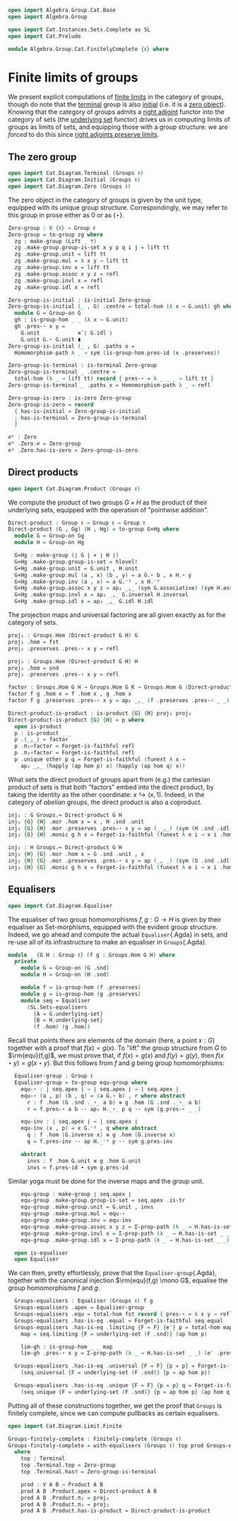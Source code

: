 ```agda
open import Algebra.Group.Cat.Base
open import Algebra.Group

open import Cat.Instances.Sets.Complete as SL
open import Cat.Prelude

module Algebra.Group.Cat.FinitelyComplete {ℓ} where
```

<!--
```agda
open is-group-hom
open Group-on
open Groups._↪_
private variable
  G H K : Group ℓ
```
-->

# Finite limits of groups

We present explicit computations of [finite limits] in the category of
groups, though do note that the [terminal] group is also [initial] (i.e.
it is a [zero object]). Knowing that the category of groups admits a
[right adjoint] functor into the category of sets (the [underlying set]
functor) drives us in computing limits of groups as limits of sets,
and equipping those with a group structure: we are _forced_ to do this
since [right adjoints preserve limits].

[finite limits]: Cat.Diagram.Limit.Finite.html
[terminal]: Cat.Diagram.Terminal.html
[initial]: Cat.Diagram.Initial.html
[zero object]: Cat.Diagram.Zero.html
[right adjoint]: Cat.Functor.Adjoint.html
[underlying set]: Algebra.Group.Cat.Base.html#the-underlying-set
[right adjoints preserve limits]: Cat.Functor.Adjoint.Continuous.html

## The zero group

```agda
open import Cat.Diagram.Terminal (Groups ℓ)
open import Cat.Diagram.Initial (Groups ℓ)
open import Cat.Diagram.Zero (Groups ℓ)
```

The zero object in the category of groups is given by the unit type,
equipped with its unique group structure. Correspondingly, we may refer
to this group in prose either as $0$ or as $\{\star\}$.

```agda
Zero-group : ∀ {ℓ} → Group ℓ
Zero-group = to-group zg where
  zg : make-group (Lift _ ⊤)
  zg .make-group.group-is-set x y p q i j = lift tt
  zg .make-group.unit = lift tt
  zg .make-group.mul = λ x y → lift tt
  zg .make-group.inv x = lift tt
  zg .make-group.assoc x y z = refl
  zg .make-group.invl x = refl
  zg .make-group.idl x = refl

Zero-group-is-initial : is-initial Zero-group
Zero-group-is-initial (_ , G) .centre = total-hom (λ x → G.unit) gh where
  module G = Group-on G
  gh : is-group-hom _ _ (λ x → G.unit)
  gh .pres-⋆ x y =
    G.unit            ≡˘⟨ G.idl ⟩
    G.unit G.⋆ G.unit ∎
Zero-group-is-initial (_ , G) .paths x =
  Homomorphism-path λ _ → sym (is-group-hom.pres-id (x .preserves))

Zero-group-is-terminal : is-terminal Zero-group
Zero-group-is-terminal _ .centre =
  total-hom (λ _ → lift tt) record { pres-⋆ = λ _ _ _ → lift tt }
Zero-group-is-terminal _ .paths x = Homomorphism-path λ _ → refl

Zero-group-is-zero : is-zero Zero-group
Zero-group-is-zero = record
  { has-is-initial = Zero-group-is-initial
  ; has-is-terminal = Zero-group-is-terminal
  }

∅ᴳ : Zero
∅ᴳ .Zero.∅ = Zero-group
∅ᴳ .Zero.has-is-zero = Zero-group-is-zero
```

## Direct products

```agda
open import Cat.Diagram.Product (Groups ℓ)
```

We compute the product of two groups $G \times H$ as the product of
their underlying sets, equipped with the operation of "pointwise
addition".

```agda
Direct-product : Group ℓ → Group ℓ → Group ℓ
Direct-product (G , Gg) (H , Hg) = to-group G×Hg where
  module G = Group-on Gg
  module H = Group-on Hg

  G×Hg : make-group (∣ G ∣ × ∣ H ∣)
  G×Hg .make-group.group-is-set = hlevel!
  G×Hg .make-group.unit = G.unit , H.unit
  G×Hg .make-group.mul (a , x) (b , y) = a G.⋆ b , x H.⋆ y
  G×Hg .make-group.inv (a , x) = a G.⁻¹ , x H.⁻¹
  G×Hg .make-group.assoc x y z = ap₂ _,_ (sym G.associative) (sym H.associative)
  G×Hg .make-group.invl x = ap₂ _,_ G.inversel H.inversel
  G×Hg .make-group.idl x = ap₂ _,_ G.idl H.idl
```

The projection maps and universal factoring are all given exactly as for
the category of sets.

```agda
proj₁ : Groups.Hom (Direct-product G H) G
proj₁ .hom = fst
proj₁ .preserves .pres-⋆ x y = refl

proj₂ : Groups.Hom (Direct-product G H) H
proj₂ .hom = snd
proj₂ .preserves .pres-⋆ x y = refl

factor : Groups.Hom G H → Groups.Hom G K → Groups.Hom G (Direct-product H K)
factor f g .hom x = f .hom x , g .hom x
factor f g .preserves .pres-⋆ x y = ap₂ _,_ (f .preserves .pres-⋆ _ _) (g .preserves .pres-⋆ _ _)

Direct-product-is-product : is-product {G} {H} proj₁ proj₂
Direct-product-is-product {G} {H} = p where
  open is-product
  p : is-product _ _
  p .⟨_,_⟩ = factor
  p .π₁∘factor = Forget-is-faithful refl
  p .π₂∘factor = Forget-is-faithful refl
  p .unique other p q = Forget-is-faithful (funext λ x →
    ap₂ _,_ (happly (ap hom p) x) (happly (ap hom q) x))
```

What sets the direct product of groups apart from (e.g.) the cartesian
product of sets is that both "factors" embed into the direct product, by
taking the identity as the other coordinate: $x \hookrightarrow (x, 1)$.
Indeed, in the category of _abelian_ groups, the direct product is also
a coproduct.

```agda
inj₁ : G Groups.↪ Direct-product G H
inj₁ {G} {H} .mor .hom x = x , H .snd .unit
inj₁ {G} {H} .mor .preserves .pres-⋆ x y = ap (_ ,_) (sym (H .snd .idl))
inj₁ {G} {H} .monic g h x = Forget-is-faithful (funext λ e i → x i .hom e .fst)

inj₂ : H Groups.↪ Direct-product G H
inj₂ {H} {G} .mor .hom x = G .snd .unit , x
inj₂ {H} {G} .mor .preserves .pres-⋆ x y = ap (_, _) (sym (G .snd .idl))
inj₂ {H} {G} .monic g h x = Forget-is-faithful (funext λ e i → x i .hom e .snd)
```

## Equalisers

```agda
open import Cat.Diagram.Equaliser
```

The equaliser of two group homomorphisms $f, g : G \to H$ is given by
their equaliser as Set-morphisms, equipped with the evident group
structure. Indeed, we go ahead and compute the actual `Equaliser`{.Agda}
in sets, and re-use all of its infrastructure to make an equaliser in
`Groups`{.Agda}.

```agda
module _ {G H : Group ℓ} (f g : Groups.Hom G H) where
  private
    module G = Group-on (G .snd)
    module H = Group-on (H .snd)

    module f = is-group-hom (f .preserves)
    module g = is-group-hom (g .preserves)
    module seq = Equaliser
      (SL.Sets-equalisers
        {A = G.underlying-set}
        {B = H.underlying-set}
        (f .hom) (g .hom))
```

Recall that points there are elements of the domain (here, a point $x :
G$) together with a proof that $f(x) = g(x)$. To "lift" the group
structure from $G$ to $\rm{equ}(f,g)$, we must prove that, if $f(x)
= g(x)$ and $f(y) = g(y)$, then $f(x\star y) = g(x\star y)$. But this
follows from $f$ and $g$ being group homomorphisms:

```agda
  Equaliser-group : Group ℓ
  Equaliser-group = to-group equ-group where
    equ-⋆ : ∣ seq.apex ∣ → ∣ seq.apex ∣ → ∣ seq.apex ∣
    equ-⋆ (a , p) (b , q) = (a G.⋆ b) , r where abstract
      r : f .hom (G .snd ._⋆_ a b) ≡ g .hom (G .snd ._⋆_ a b)
      r = f.pres-⋆ a b ·· ap₂ H._⋆_ p q ·· sym (g.pres-⋆ _ _)

    equ-inv : ∣ seq.apex ∣ → ∣ seq.apex ∣
    equ-inv (x , p) = x G.⁻¹ , q where abstract
      q : f .hom (G.inverse x) ≡ g .hom (G.inverse x)
      q = f.pres-inv ·· ap H._⁻¹ p ·· sym g.pres-inv

    abstract
      invs : f .hom G.unit ≡ g .hom G.unit
      invs = f.pres-id ∙ sym g.pres-id
```

Similar yoga must be done for the inverse maps and the group unit.

```agda
    equ-group : make-group ∣ seq.apex ∣
    equ-group .make-group.group-is-set = seq.apex .is-tr
    equ-group .make-group.unit = G.unit , invs
    equ-group .make-group.mul = equ-⋆
    equ-group .make-group.inv = equ-inv
    equ-group .make-group.assoc x y z = Σ-prop-path (λ _ → H.has-is-set _ _) (sym G.associative)
    equ-group .make-group.invl x = Σ-prop-path (λ _ → H.has-is-set _ _) G.inversel
    equ-group .make-group.idl x = Σ-prop-path (λ _ → H.has-is-set _ _) G.idl

  open is-equaliser
  open Equaliser
```

We can then, pretty effortlessly, prove that the
`Equaliser-group`{.Agda}, together with the canonical injection
$\rm{equ}(f,g) \mono G$, equalise the group homomorphisms $f$ and
$g$.

```agda
  Groups-equalisers : Equaliser (Groups ℓ) f g
  Groups-equalisers .apex = Equaliser-group
  Groups-equalisers .equ = total-hom fst record { pres-⋆ = λ x y → refl }
  Groups-equalisers .has-is-eq .equal = Forget-is-faithful seq.equal
  Groups-equalisers .has-is-eq .limiting {F = F} {e′} p = total-hom map lim-gh where
    map = seq.limiting {F = underlying-set (F .snd)} (ap hom p)

    lim-gh : is-group-hom _ _ map
    lim-gh .pres-⋆ x y = Σ-prop-path (λ _ → H.has-is-set _ _) (e′ .preserves .pres-⋆ _ _)

  Groups-equalisers .has-is-eq .universal {F = F} {p = p} = Forget-is-faithful
    (seq.universal {F = underlying-set (F .snd)} {p = ap hom p})

  Groups-equalisers .has-is-eq .unique {F = F} {p = p} q = Forget-is-faithful
    (seq.unique {F = underlying-set (F .snd)} {p = ap hom p} (ap hom q))
```

Putting all of these constructions together, we get the proof that
`Groups` is finitely complete, since we can compute pullbacks as certain
equalisers.

```agda
open import Cat.Diagram.Limit.Finite

Groups-finitely-complete : Finitely-complete (Groups ℓ)
Groups-finitely-complete = with-equalisers (Groups ℓ) top prod Groups-equalisers
  where
    top : Terminal
    top .Terminal.top = Zero-group
    top .Terminal.has⊤ = Zero-group-is-terminal

    prod : ∀ A B → Product A B
    prod A B .Product.apex = Direct-product A B
    prod A B .Product.π₁ = proj₁
    prod A B .Product.π₂ = proj₂
    prod A B .Product.has-is-product = Direct-product-is-product
```
